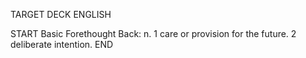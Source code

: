 TARGET DECK
ENGLISH

START
Basic
Forethought
Back: n. 1 care or provision for the future. 2 deliberate intention.
END
